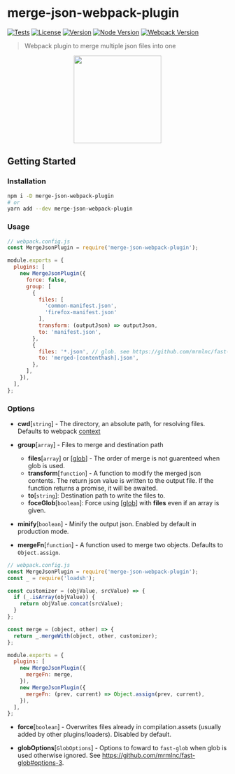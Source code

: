 # merge-json-webpack-plugin

[![Tests](https://github.com/sibiraj-s/merge-json-webpack-plugin/workflows/Tests/badge.svg)](https://github.com/sibiraj-s/merge-json-webpack-plugin/actions)
[![License](https://badgen.net/github/license/sibiraj-s/merge-json-webpack-plugin)](https://github.com/sibiraj-s/merge-json-webpack-plugin)
[![Version](https://badgen.net/npm/v/merge-json-webpack-plugin)](https://npmjs.com/merge-json-webpack-plugin)
[![Node Version](https://badgen.net/npm/node/merge-json-webpack-plugin)](https://npmjs.com/merge-json-webpack-plugin)
[![Webpack Version](https://badgen.net/badge/webpack/%3E=5/orange)](https://webpack.js.org/)

> Webpack plugin to merge multiple json files into one

<p align="center">
  <a href="https://github.com/sibiraj-s/merge-json-webpack-plugin">
    <img width="200" height="200" src="./assets/webpack.png">
  </a>
</p>

## Getting Started

### Installation

```bash
npm i -D merge-json-webpack-plugin
# or
yarn add --dev merge-json-webpack-plugin
```

### Usage

```js
// webpack.config.js
const MergeJsonPlugin = require('merge-json-webpack-plugin');

module.exports = {
  plugins: [
    new MergeJsonPlugin({
      force: false,
      group: [
        {
          files: [
            'common-manifest.json',
            'firefox-manifest.json'
          ],
          transform: (outputJson) => outputJson,
          to: 'manifest.json',
        },
        {
          files: '*.json', // glob. see https://github.com/mrmlnc/fast-glob
          to: 'merged-[contenthash].json',
        },
      ],
    }),
  ],
};
```

### Options

- **cwd**[`string`] - The directory, an absolute path, for resolving files. Defaults to webpack [context](https://webpack.js.org/configuration/entry-context/#context)

- **group**[`array`] - Files to merge and destination path

  - **files**[`array`] or [[glob](https://github.com/mrmlnc/fast-glob)] - The order of merge is not guarenteed when glob is used.
  - **transform**[`function`] - A function to modify the merged json contents. The return json value is written to the output file. If the function returns a promise, it will be awaited.
  - **to**[`string`]: Destination path to write the files to.
  - **foceGlob**[`boolean`]: Force using [[glob](https://github.com/mrmlnc/fast-glob)] with **files** even if an array is given.

- **minify**[`boolean`] - Minify the output json. Enabled by default in production mode.

- **mergeFn**[`function`] - A function used to merge two objects. Defaults to `Object.assign`.

```js
// webpack.config.js
const MergeJsonPlugin = require('merge-json-webpack-plugin');
const _ = require('loadsh');

const customizer = (objValue, srcValue) => {
  if (_.isArray(objValue)) {
    return objValue.concat(srcValue);
  }
};

const merge = (object, other) => {
  return _.mergeWith(object, other, customizer);
};

module.exports = {
  plugins: [
    new MergeJsonPlugin({
      mergeFn: merge,
    }),
    new MergeJsonPlugin({
      mergeFn: (prev, current) => Object.assign(prev, current),
    }),
  ],
};
```

- **force**[`boolean`] - Overwrites files already in compilation.assets (usually added by other plugins/loaders). Disabled by default.

- **globOptions**[`GlobOptions`] - Options to foward to `fast-glob` when glob is used otherwise ignored. See https://github.com/mrmlnc/fast-glob#options-3.
